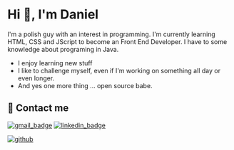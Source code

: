 # Hi 👋, I'm Daniel

I'm a polish guy with an interest in programming. I'm currently learning HTML, CSS and JScript to become an Front End Developer. I have to some knowledge about programing in Java.

- I enjoy learning new stuff 
- I like to challenge myself, even if I'm working on something all day or even longer.
- And yes one more thing ... open source babe.

## 📧 Contact me

[![gmail_badge]](mailto:kontakt.dpretki@gmail.com)  [![linkedin_badge]](www.linkedin.com/in/daniel-pretki)



[![github]][github_profile]


<!-- badges -->
[gmail_badge]: https://img.shields.io/badge/Gmail-D14836?style=for-the-badge&logo=gmail&logoColor=white
[linkedin_badge]: https://img.shields.io/badge/linkedin-%230077B5.svg?style=for-the-badge&logo=linkedin&logoColor=white&link=www.linkedin.com/in/daniel-pretki
[github]: https://img.shields.io/badge/github-%23121011.svg?style=for-the-badge&logo=github&logoColor=white

<!-- profile links -->
[github_profile]: https://github.com/Endward01 "Github Profile"
[linkedin]: www.linkedin.com/in/daniel-pretki "Linkedin Profile"
<!--
**Endward01/Endward01** is a ✨ _special_ ✨ repository because its `README.md` (this file) appears on your GitHub profile.

Here are some ideas to get you started:

- 🔭 I’m currently working on ...
- 🌱 I’m currently learning ...
- 👯 I’m looking to collaborate on ...
- 🤔 I’m looking for help with ...
- 💬 Ask me about ...
- 📫 How to reach me: ...
- 😄 Pronouns: ...
- ⚡ Fun fact: ...
-->
